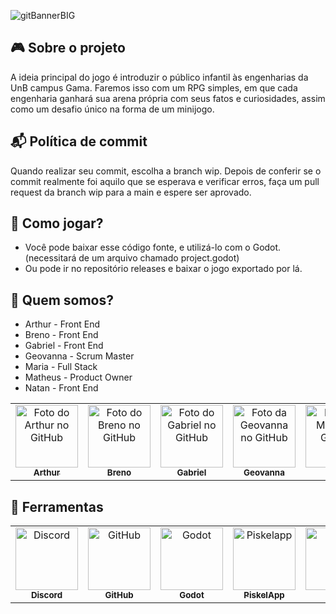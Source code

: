 ![gitBannerBIG](https://user-images.githubusercontent.com/53947083/136849261-510b42bb-b355-414e-afc2-86fa2629cda0.png)

## 🎮 Sobre o projeto
A ideia principal do jogo é introduzir o público infantil às engenharias da UnB campus Gama. Faremos isso com um RPG simples, em que cada engenharia ganhará sua arena própria com seus fatos e curiosidades, assim como um desafio único na forma de um minijogo.
## 📬 Política de commit
Quando realizar seu commit, escolha a branch wip. Depois de conferir se o commit realmente foi aquilo que se esperava e verificar erros, faça um pull request da branch wip para a main e espere ser aprovado.
## 🚀 Como jogar?
- Você pode baixar esse código fonte, e utilizá-lo com o Godot. (necessitará de um arquivo chamado project.godot)
- Ou pode ir no repositório releases e baixar o jogo exportado por lá.
## 🤝 Quem somos?
- Arthur - Front End
- Breno - Front End
- Gabriel - Front End
- Geovanna - Scrum Master
- Maria - Full Stack
- Matheus - Product Owner
- Natan - Front End
<table>
  <tr>
    <td align="center">
      <a href="#">
        <img src="https://avatars.githubusercontent.com/u/87656157?v=4" width="100px;" alt="Foto do Arthur no GitHub"/><br>
        <sub>
          <b>Arthur</b>
        </sub>
      </a>
    </td>
    <td align="center">
      <a href="#">
        <img src="https://avatars.githubusercontent.com/u/81342329?v=4" width="100px;" alt="Foto do Breno no GitHub"/><br>
        <sub>
          <b>Breno</b>
        </sub>
      </a>
    </td>
    <td align="center">
      <a href="#">
        <img src="https://avatars.githubusercontent.com/u/88348712?v=4" width="100px;" alt="Foto do Gabriel no GitHub"/><br>
        <sub>
          <b>Gabriel</b>
        </sub>
      </a>
    </td>
    <td align="center">
      <a href="#">
        <img src="https://avatars.githubusercontent.com/u/88348637?v=4" width="100px;" alt="Foto da Geovanna no GitHub"/><br>
        <sub>
          <b>Geovanna</b>
        </sub>
      </a>
    </td>
    <td align="center">
      <a href="#">
        <img src="https://avatars.githubusercontent.com/u/87709987?v=4" width="100px;" alt="Foto da Maria no GitHub"/><br>
        <sub>
          <b>Maria</b>
        </sub>
      </a>
    </td>
    <td align="center">
      <a href="#">
        <img src="https://avatars.githubusercontent.com/u/53947083?v=4" width="100px;" alt="Foto do Matheus no GitHub"/><br>
        <sub>
          <b>Matheus</b>
        </sub>
      </a>
    </td>
    <td align="center">
      <a href="#">
        <img src="https://avatars.githubusercontent.com/u/58113823?v=4" width="100px;" alt="Foto do Natan no GitHub"/><br>
        <sub>
          <b>Natan</b>
        </sub>
      </a>
    </td>
  </tr>
</table>

## 🧰 Ferramentas

<table>
  <tr>
    <td align="center">
      <a href="#">
        <img src="https://discord.com/assets/2d20a45d79110dc5bf947137e9d99b66.svg" width="100px;" alt="Discord"/><br>
        <sub>
          <b>Discord</b>
        </sub>
      </a>
    </td>
    <td align="center">
      <a href="#">
        <img src="https://github.githubassets.com/images/modules/logos_page/GitHub-Mark.png" width="100px;" alt="GitHub"/><br>
        <sub>
          <b>GitHub</b>
        </sub>
      </a>
    </td>
    <td align="center">
      <a href="#">
        <img src="https://godotengine.org/themes/godotengine/assets/press/icon_monochrome_dark.png" width="100px;" alt="Godot"/><br>
        <sub>
          <b>Godot</b>
        </sub>
      </a>
    </td>
    <td align="center">
      <a href="#">
        <img src="https://www.piskelapp.com/static/resources/logo_transparent_small_compact.png" width="100px;" alt="Piskelapp"/><br>
        <sub>
          <b>PiskelApp</b>
        </sub>
      </a>
    </td>
    <td align="center">
      <a href="#">
        <img src="https://www.gimp.org/images/frontpage/wilber-big.png" width="100px;" alt="GIMP"/><br>
        <sub>
          <b>GIMP</b>
        </sub>
      </a>
    </td>
  </tr>
</table>
